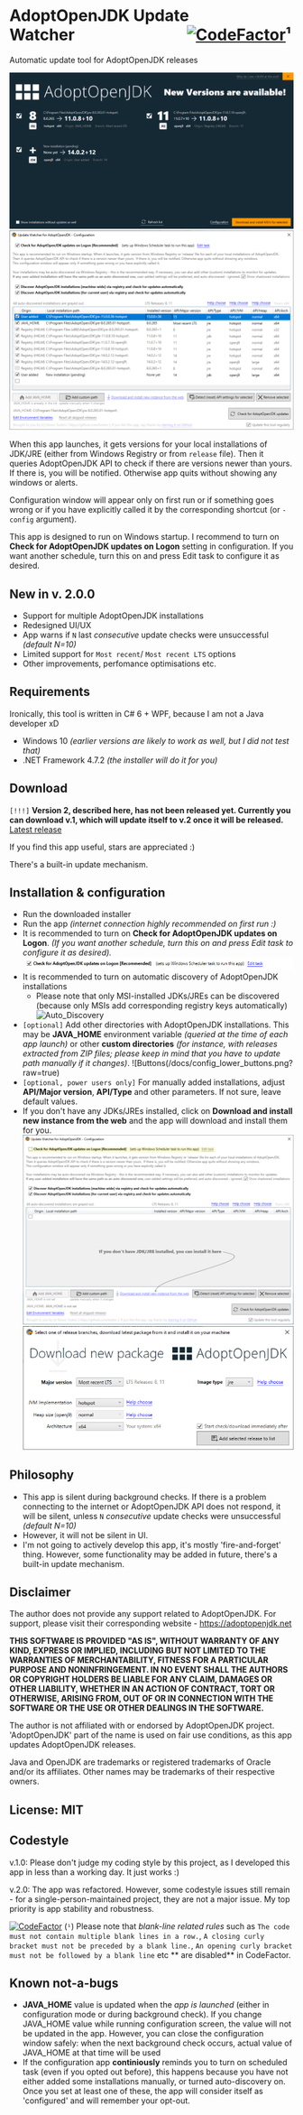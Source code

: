 
# AdoptOpenJDK Update Watcher                              [![CodeFactor](https://www.codefactor.io/repository/github/tushev/aojdk-updatewatcher/badge)](https://www.codefactor.io/repository/github/tushev/aojdk-updatewatcher)¹		
Automatic update tool for AdoptOpenJDK releases

![Update Dialog](/docs/update_dialog.png?raw=true)
![Config Dialog](/docs/config_dialog.png?raw=true)

When this app launches, it gets versions for your local installations of JDK/JRE (either from Windows Registry or from `release` file). Then it queries AdoptOpenJDK API to check if there are versions newer than yours. 
If there is, you will be notified. Otherwise app quits without showing any windows or alerts.

Configuration window will appear only on first run or if something goes wrong or if you have explicitly called it by the corresponding shortcut (or `-config` argument).

This app is designed to run on Windows startup. I recommend to turn on **Check for AdoptOpenJDK updates on Logon** setting in configuration. If you want another schedule, turn this on and press Edit task to configure it as desired.

## New in v. 2.0.0
* Support for multiple AdoptOpenJDK installations
* Redesigned UI/UX
* App warns if `N` last *consecutive* update checks were unsuccessful *(default N=10)*
* Limited support for `Most recent`/ `Most recent LTS` options
* Other improvements, perfomance optimisations etc.


## Requirements
Ironically, this tool is written in C# 6 + WPF, because I am not a Java developer xD
* Windows 10 _(earlier versions are likely to work as well, but I did not test that)_
* .NET Framework 4.7.2 _(the installer will do it for you)_

## Download
`[!!!]` **Version 2, described here, has not been released yet. Currently you can download v.1, which will update itself to v.2 once it will be released.**
[Latest release](https://github.com/tushev/aojdk-updatewatcher/releases)


If you find this app useful, stars are appreciated :)

There's a built-in update mechanism. 

## Installation & configuration
* Run the downloaded installer
* Run the app _(internet connection highly recommended on first run :)_
* It is recommended to turn on **Check for AdoptOpenJDK updates on Logon**. _(If you want another schedule, turn this on and press Edit task to configure it as desired)._
![Check for AdoptOpenJDK updates on Logon](/docs/check_on_logon.png?raw=true)
* It is recommended to turn on automatic discovery of AdoptOpenJDK installations
	* Please note that only MSI-installed JDKs/JREs can be discovered (because only MSIs add corresponding registry keys automatically)
![Auto_Discovery](/docs/autodiscovery.png?raw=true)
* `[optional]` Add other directories with AdoptOpenJDK installations. This may be **JAVA_HOME** environment variable _(queried at the time of each app launch)_ or other **custom directories** *(for instance, with releases extracted from ZIP files; please keep in mind that you have to update path manually if it changes)*. 
![Buttons(/docs/config_lower_buttons.png?raw=true)
* `[optional, power users only]` For manually added installations, adjust **API/Major version**, **API/Type** and other parameters. If not sure, leave default values.
* If you don't have any JDKs/JREs installed, click on **Download and install new instance from the web** and the app will download and install them for you. 
![First Run](/docs/first_run.png?raw=true)
![Download and install new instance from the web](/docs/download_new_1.png?raw=true)

## Philosophy
* This app is silent during background checks. If there is a problem connecting to the internet or AdoptOpenJDK API does not respond, it will be silent, unless `N` *consecutive* update checks were unsuccessful *(default N=10)*
* However, it will not be silent in UI.
* I'm not going to actively develop this app, it's mostly 'fire-and-forget' thing. However, some functionality may be added in future, there's a built-in update mechanism.

## Disclaimer
The author does not provide any support related to AdoptOpenJDK. 
For support, please visit their corresponding website - https://adoptopenjdk.net

**THIS SOFTWARE IS PROVIDED "AS IS", WITHOUT WARRANTY OF ANY KIND,
EXPRESS OR IMPLIED, INCLUDING BUT NOT LIMITED TO THE WARRANTIES OF MERCHANTABILITY, FITNESS FOR A PARTICULAR PURPOSE AND NONINFRINGEMENT. 
IN NO EVENT SHALL THE AUTHORS OR COPYRIGHT HOLDERS BE LIABLE FOR ANY CLAIM, DAMAGES OR OTHER LIABILITY, WHETHER IN AN ACTION OF CONTRACT, TORT OR OTHERWISE, ARISING FROM, OUT OF OR IN CONNECTION WITH THE SOFTWARE OR THE USE OR OTHER DEALINGS IN THE SOFTWARE.**

The author is not affiliated with or endorsed by AdoptOpenJDK project.
'AdoptOpenJDK' part of the name is used on fair use conditions, as this app updates AdoptOpenJDK releases.

Java and OpenJDK are trademarks or registered trademarks of Oracle and/or its affiliates.
Other names may be trademarks of their respective owners.

## License: MIT

## Codestyle
v.1.0: Please don't judge my coding style by this project, as I developed this app in less than a working day. It just works :)

v.2.0: The app was refactored. However, some codestyle issues still remain - for a single-person-maintained project, they are not a major issue. My top priority is app stability and robustness.

[![CodeFactor](https://www.codefactor.io/repository/github/tushev/aojdk-updatewatcher/badge)](https://www.codefactor.io/repository/github/tushev/aojdk-updatewatcher)
(`¹`) Please note that _blank-line related rules_ such as `The code must not contain multiple blank lines in a row.`, `A closing curly bracket must not be preceded by a blank line.`,  `An opening curly bracket must not be followed by a blank line` etc ** are disabled** in CodeFactor.


## Known not-a-bugs
* **JAVA_HOME** value is updated when the *app is launched* (either in configuration mode or during background check). If you change JAVA_HOME value while running configuration screen, the value will not be updated in the app. However, you can close the configuration window safely: when the next background check occurs, actual value of JAVA_HOME at that time will be used 
* If the configuration app **continiously** reminds you to turn on scheduled task (even if you opted out before), this happens because you have not either added some installations manually, or turned auto-discovery on. Once you set at least one of these, the app will consider itself as 'configured' and will remember your opt-out.
